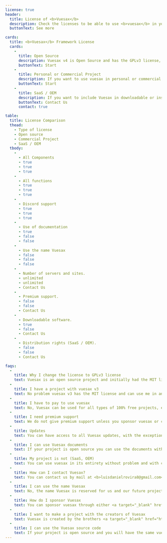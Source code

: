 ```yaml
---
license: true
header:
  title: License of <b>Vuesax</b>
  description: Check the licenses to be able to use <b>vuesax</b> in your projects
  buttonText: See more

cards:
  title: <b>Vuesax</b> Framework License
  cards:
    -
      title: Open Source
      description: Vuesax v4 is Open Source and has the GPLv3 license, you can use vuesax in your open source projects that have the same GPLv3 license
      buttonText: Start
    -
      title: Personal or Commercial Project
      description: If you want to use vuesax in personal or commercial projects other than (Saas / OEM) you can do it without any problem. If you run a business and you are using Vuesax in a project or page that generates income, it makes commercial sense to sponsor the development of Vuesax
      buttonText: Start
    -
      title: SaaS / OEM
      description: If you want to include Vuesax in downloadable or installable products such as Wordpress themes, HTML templates, as part of a commercial interface creator, SDK or toolkit, choose the commercial OEM license. Commercial OEM licenses are customized for each customer.
      buttonText: Contact Us
      contact: true

table:
  title: License Comparison
  thead:
    - Type of license
    - Open source
    - Commercial Project
    - SaaS / OEM
  tbody:
    -
      - All Components
      - true
      - true
      - true
    -
      - All functions
      - true
      - true
      - true
    -
      - Discord support
      - true
      - true
      - true
    -
      - Use of documentation
      - true
      - false
      - false
    -
      - Use the name Vuesax
      - false
      - false
      - false
    -
      - Number of servers and sites.
      - unlimited
      - unlimited
      - Contact Us
    -
      - Premium support.
      - false
      - false
      - Contact Us
    -
      - Downloadable software.
      - true
      - false
      - Contact Us
    -
      - Distribution rights (SaaS / OEM).
      - false
      - false
      - Contact Us

faqs:
  -
    title: Why I change the license to GPLv3 license
    text: Vuesax is an open source project and initially had the MIT license for reasons of inconvenience with a company that used our name and components to earn money at our expense we decided to change the license and terms when using vuesax for such projects
  -
    title: I have a project with vuesax v3
    text: No problem vuesax v3 has the MIT license and can use me in any project, if you want to use vuesax v4 or higher if you apply the new licenses
  -
    title: I have to pay to use vuesax
    text: No, Vuesax can be used for all types of 100% free projects, except for projects (SaaS, OEM) that you would have to contact us in order to use vuesax
  -
    title: I need premium support
    text: We do not give premium support unless you sponsor vuesax or contact us for a support agreement
  -
    title: Updates
    text: You can have access to all Vuesax updates, with the exception of the projects (SaaS, OEM) that you would have to contact us in order to use vuesax and its future updates
  -
    title: I can use Vuesax documents
    text: If your project is open source you can use the documents without problem, contact us to use the documents in commercial projects or (SaaS, OEM)
  -
    title: My project is not (SaaS, OEM)
    text: You can use vuesax in its entirety without problem and with complete confidence
  -
    title: How can I contact Vuesax?
    text: You can contact us by mail at <b>luisdanielrovira8@gmail.com</b> or through our website <a target="_blank" href="https://lusaxweb.net/">Lusaxweb</a>
  -
    title: I can use the name Vuesax
    text: No, the name Vuesax is reserved for us and our future projects.
  -
    title: How do I sponsor Vuesax
    text: You can sponsor vuesax through either <a target="_blank" href="https://www.patreon.com/luisdanielroviracontreras"> Patreon </a>, <a href="https://opencollective.com/vuesax"> Opencollective</a> or visit our sponsorship page to see other options such as <b> Paypal </b> or <b> Btc </b> for non-recurring sponsorship
  -
    title: I want to make a project with the creators of Vuesax
    text: Vuesax is created by the brothers <a target="_blank" href="https://github.com/luisDanielRoviraContreras"> luis daniel rovira contreras </a> and <a target="_blank" href= "https://dribbble.com/ManuelRovira"> Manuel Rovira Contreras </a> co-founders of <a target="_blank" href="https://lusaxweb.net/"> Lusaxweb </a> contact us if you need to make a custom project
  -
    title: I can use the Vuesax source code
    text: If your project is open source and you will have the same vuesax license you can do it but if it is a commercial project or (SaaS / OEM) you cannot use the Vuesax source code
---
```

